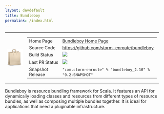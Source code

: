 ```yaml
---
layout: devdefault
title: Bundleboy
permalink: /index.html
---
```




<table><tr>

<td><img src="/resources/images/bundleboy-96.png"/></td>

<td><table class="summary">
<tr>
  <td>Home Page</td>
  <td><a href="/bundleboy/">Bundleboy Home Page</a></td>
</tr>
<tr>
  <td>Source Code</td>
  <td><a href="https://github.com/storm-enroute/bundleboy">https://github.com/storm-enroute/bundleboy</a></td>
</tr>
<tr>
  <td>Build Status</td>
  <td><a href="https://ci.storm-enroute.com:8080/job/public-bundleboy/"><img src="https://ci.storm-enroute.com:8080/buildStatus/icon?job=public-bundleboy"/></a></td>
</tr>
<tr>
  <td>Last PR Status</td>
  <td><a href="https://travis-ci.org/storm-enroute/bundleboy"><img src="https://travis-ci.org/storm-enroute/bundleboy.svg?branch=master"></a></td>
</tr>
<tr>
  <td>Snapshot Release</td>
  <td><code>"com.storm-enroute" % "bundleboy_2.10" % "0.2-SNAPSHOT"</code></td>
</tr>
</table></td>

</tr></table>

Bundleboy is resource bundling framework for Scala.
It features an API for dynamically loading classes and resources from different types of resource bundles,
as well as composing multiple bundles together.
It is ideal for applications that need a pluginable infrastructure.
